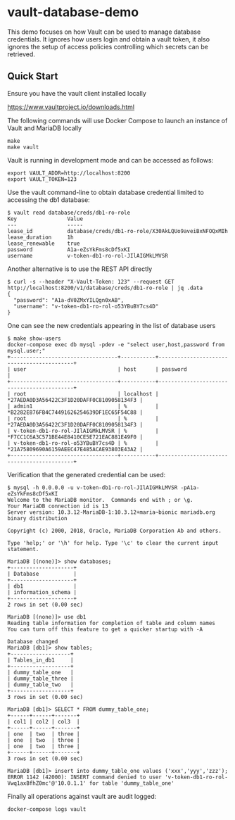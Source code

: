 # vault-database-demo

This demo focuses on how Vault can be used to manage database credentials. It ignores how users login and obtain a vault token, it also ignores the setup of access policies controlling which secrets can be retrieved.

## Quick Start

Ensure you have the vault client installed locally

https://www.vaultproject.io/downloads.html

The following commands will use Docker Compose to launch an instance of Vault and MariaDB locally

```
make
make vault
```

Vault is running in development mode and can be accessed as follows:

```
export VAULT_ADDR=http://localhost:8200
export VAULT_TOKEN=123
```

Use the vault command-line to obtain database credential limited to accessing the db1 database:

```
$ vault read database/creds/db1-ro-role
Key                Value
---                -----
lease_id           database/creds/db1-ro-role/X30AkLQUo9aveiBxNFOQxMIh
lease_duration     1h
lease_renewable    true
password           A1a-eZsYkFms8cDf5xKI
username           v-token-db1-ro-rol-JIlAIGMkLMVSR
```

Another alternative is to use the REST API directly

```
$ curl -s --header "X-Vault-Token: 123" --request GET http://localhost:8200/v1/database/creds/db1-ro-role | jq .data
{
  "password": "A1a-dV0ZMxYILQgn0xAB",
  "username": "v-token-db1-ro-rol-o53YBuBY7cs4D"
}
```

One can see the new credentials appearing in the list of database users

```
$ make show-users
docker-compose exec db mysql -pdev -e "select user,host,password from mysql.user;"
+----------------------------------+-----------+-------------------------------------------+
| user                             | host      | password                                  |
+----------------------------------+-----------+-------------------------------------------+
| root                             | localhost | *27AEDA0D3A56422C3F1D20DAFF0C8109058134F3 |
| admin1                           | %         | *B2282E876FB4C74491626254639DF1EC65F54C88 |
| root                             | %         | *27AEDA0D3A56422C3F1D20DAFF0C8109058134F3 |
| v-token-db1-ro-rol-JIlAIGMkLMVSR | %         | *F7CC1C6A3C571BE44E8410CE5E721EAC881E49F0 |
| v-token-db1-ro-rol-o53YBuBY7cs4D | %         | *21A75809690A6159AEEC47E485ACAE93803E43A2 |
+----------------------------------+-----------+-------------------------------------------+
```

Verification that the generated credential can be used:

```
$ mysql -h 0.0.0.0 -u v-token-db1-ro-rol-JIlAIGMkLMVSR -pA1a-eZsYkFms8cDf5xKI 
Welcome to the MariaDB monitor.  Commands end with ; or \g.
Your MariaDB connection id is 13
Server version: 10.3.12-MariaDB-1:10.3.12+maria~bionic mariadb.org binary distribution

Copyright (c) 2000, 2018, Oracle, MariaDB Corporation Ab and others.

Type 'help;' or '\h' for help. Type '\c' to clear the current input statement.

MariaDB [(none)]> show databases;
+--------------------+
| Database           |
+--------------------+
| db1                |
| information_schema |
+--------------------+
2 rows in set (0.00 sec)

MariaDB [(none)]> use db1
Reading table information for completion of table and column names
You can turn off this feature to get a quicker startup with -A

Database changed
MariaDB [db1]> show tables;
+-------------------+
| Tables_in_db1     |
+-------------------+
| dummy_table_one   |
| dummy_table_three |
| dummy_table_two   |
+-------------------+
3 rows in set (0.00 sec)

MariaDB [db1]> SELECT * FROM dummy_table_one;
+------+------+-------+
| col1 | col2 | col3  |
+------+------+-------+
| one  | two  | three |
| one  | two  | three |
| one  | two  | three |
+------+------+-------+
3 rows in set (0.00 sec)

MariaDB [db1]> insert into dummy_table_one values ('xxx','yyy','zzz');
ERROR 1142 (42000): INSERT command denied to user 'v-token-db1-ro-rol-Vwq1axBfhZ0mc'@'10.0.1.1' for table 'dummy_table_one'
```

Finally all operations against vault are audit logged:

```
docker-compose logs vault
```
